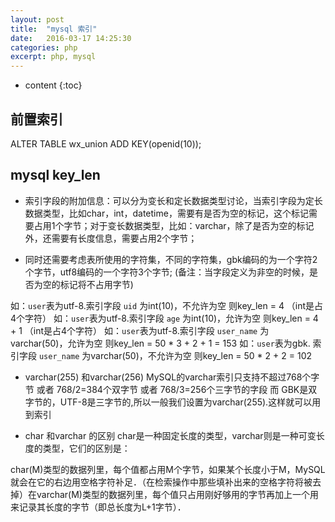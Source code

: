 ```yaml
---
layout: post
title:  "mysql 索引"
date:   2016-03-17 14:25:30
categories: php
excerpt: php, mysql
---
```


* content
{:toc}

## 前置索引
ALTER TABLE wx_union ADD KEY(openid(10));

## mysql key_len
* 索引字段的附加信息：可以分为变长和定长数据类型讨论，当索引字段为定长数据类型，比如char，int，datetime，需要有是否为空的标记，这个标记需要占用1个字节；对于变长数据类型，比如：varchar，除了是否为空的标记外，还需要有长度信息，需要占用2个字节；

* 同时还需要考虑表所使用的字符集，不同的字符集，gbk编码的为一个字符2个字节，utf8编码的一个字符3个字节;
(备注：当字段定义为非空的时候，是否为空的标记将不占用字节)

如：`user`表为utf-8.索引字段 `uid` 为int(10)，不允许为空 则key_len = 4 （int是占4个字符）
如：`user`表为utf-8.索引字段 `age` 为int(10)，允许为空 则key_len = 4 + 1 （int是占4个字符）
如：`user`表为utf-8.索引字段 `user_name` 为varchar(50)，允许为空 则key_len = 50 * 3 + 2 + 1 = 153
如：`user`表为gbk.  索引字段 `user_name` 为varchar(50)，不允许为空  则key_len = 50 * 2 + 2 = 102


* varchar(255) 和varchar(256)
MySQL的varchar索引只支持不超过768个字节 或者 768/2=384个双字节 或者 768/3=256个三字节的字段
而 GBK是双字节的，UTF-8是三字节的,所以一般我们设置为varchar(255).这样就可以用到索引

* char 和varchar 的区别
char是一种固定长度的类型，varchar则是一种可变长度的类型，它们的区别是：

char(M)类型的数据列里，每个值都占用M个字节，如果某个长度小于M，MySQL就会在它的右边用空格字符补足．（在检索操作中那些填补出来的空格字符将被去掉）在varchar(M)类型的数据列里，每个值只占用刚好够用的字节再加上一个用来记录其长度的字节（即总长度为L+1字节）．